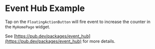 # Event Hub Example

Tap on the `FloatingActionButton` will fire event to increase the counter in the `MyHomePage` widget.

See [https://pub.dev/packages/event_hub](https://pub.dev/packages/event_hub) for more details.
